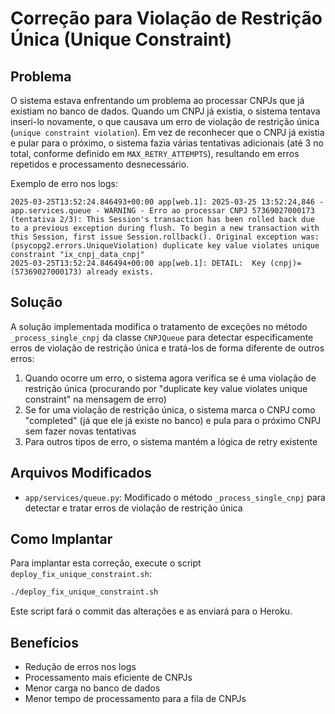 # Correção para Violação de Restrição Única (Unique Constraint)

## Problema

O sistema estava enfrentando um problema ao processar CNPJs que já existiam no banco de dados. Quando um CNPJ já existia, o sistema tentava inseri-lo novamente, o que causava um erro de violação de restrição única (`unique constraint violation`). Em vez de reconhecer que o CNPJ já existia e pular para o próximo, o sistema fazia várias tentativas adicionais (até 3 no total, conforme definido em `MAX_RETRY_ATTEMPTS`), resultando em erros repetidos e processamento desnecessário.

Exemplo de erro nos logs:

```
2025-03-25T13:52:24.846493+00:00 app[web.1]: 2025-03-25 13:52:24,846 - app.services.queue - WARNING - Erro ao processar CNPJ 57369027000173 (tentativa 2/3): This Session's transaction has been rolled back due to a previous exception during flush. To begin a new transaction with this Session, first issue Session.rollback(). Original exception was: (psycopg2.errors.UniqueViolation) duplicate key value violates unique constraint "ix_cnpj_data_cnpj"
2025-03-25T13:52:24.846494+00:00 app[web.1]: DETAIL:  Key (cnpj)=(57369027000173) already exists.
```

## Solução

A solução implementada modifica o tratamento de exceções no método `_process_single_cnpj` da classe `CNPJQueue` para detectar especificamente erros de violação de restrição única e tratá-los de forma diferente de outros erros:

1. Quando ocorre um erro, o sistema agora verifica se é uma violação de restrição única (procurando por "duplicate key value violates unique constraint" na mensagem de erro)
2. Se for uma violação de restrição única, o sistema marca o CNPJ como "completed" (já que ele já existe no banco) e pula para o próximo CNPJ sem fazer novas tentativas
3. Para outros tipos de erro, o sistema mantém a lógica de retry existente

## Arquivos Modificados

- `app/services/queue.py`: Modificado o método `_process_single_cnpj` para detectar e tratar erros de violação de restrição única

## Como Implantar

Para implantar esta correção, execute o script `deploy_fix_unique_constraint.sh`:

```bash
./deploy_fix_unique_constraint.sh
```

Este script fará o commit das alterações e as enviará para o Heroku.

## Benefícios

- Redução de erros nos logs
- Processamento mais eficiente de CNPJs
- Menor carga no banco de dados
- Menor tempo de processamento para a fila de CNPJs
